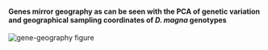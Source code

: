 #### Genes mirror geography as can be seen with the PCA of genetic variation and geographical sampling coordinates of *D. magna* genotypes
  
![gene-geography figure](Fig1_Final.png)
